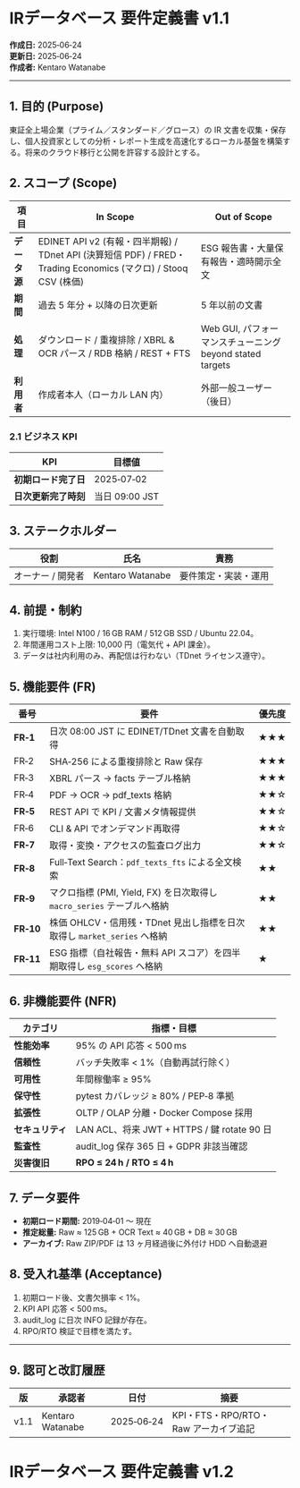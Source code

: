 # IRデータベース 要件定義書 v1.1

**作成日:** 2025‑06‑24  
**更新日:** 2025‑06‑24  
**作成者:** Kentaro Watanabe

---

## 1. 目的 (Purpose)
東証全上場企業（プライム／スタンダード／グロース）の IR 文書を収集・保存し、個人投資家としての分析・レポート生成を高速化するローカル基盤を構築する。将来のクラウド移行と公開を許容する設計とする。

## 2. スコープ (Scope)
| 項目 | In Scope | Out of Scope |
|------|----------|--------------|
| **データ源** | EDINET API v2 (有報・四半期報) / TDnet API (決算短信 PDF) / FRED・Trading Economics (マクロ) / Stooq CSV (株価) | ESG 報告書・大量保有報告・適時開示全文 |
| **期間** | 過去 5 年分 + 以降の日次更新 | 5 年以前の文書 |
| **処理** | ダウンロード / 重複排除 / XBRL & OCR パース / RDB 格納 / REST + FTS | Web GUI, パフォーマンスチューニング beyond stated targets |
| **利用者** | 作成者本人（ローカル LAN 内） | 外部一般ユーザー（後日） |

### 2.1 ビジネス KPI
| KPI | 目標値 |
|------|------|
| **初期ロード完了日** | 2025‑07‑02 |
| **日次更新完了時刻** | 当日 09:00 JST |

## 3. ステークホルダー
| 役割 | 氏名 | 責務 |
|------|------|------|
| オーナー / 開発者 | Kentaro Watanabe | 要件策定・実装・運用 |

## 4. 前提・制約
1. 実行環境: Intel N100 / 16 GB RAM / 512 GB SSD / Ubuntu 22.04。  
2. 年間運用コスト上限: 10,000 円（電気代 + API 課金）。  
3. データは社内利用のみ、再配信は行わない（TDnet ライセンス遵守）。

## 5. 機能要件 (FR)
| 番号 | 要件 | 優先度 |
|------|------|------|
| **FR‑1** | 日次 08:00 JST に EDINET/TDnet 文書を自動取得 | ★★★ |
| FR‑2 | SHA‑256 による重複排除と Raw 保存 | ★★★ |
| FR‑3 | XBRL パース → facts テーブル格納 | ★★★ |
| FR‑4 | PDF → OCR → pdf_texts 格納 | ★★☆ |
| **FR‑5** | REST API で KPI / 文書メタ情報提供 | ★★☆ |
| FR‑6 | CLI & API でオンデマンド再取得 | ★★☆ |
| **FR‑7** | 取得・変換・アクセスの監査ログ出力 | ★★☆ |
| **FR‑8** | Full‑Text Search：`pdf_texts_fts` による全文検索 | ★★ |
| **FR‑9** | マクロ指標 (PMI, Yield, FX) を日次取得し `macro_series` テーブルへ格納 | ★★ |
| **FR‑10** | 株価 OHLCV・信用残・TDnet 見出し指標を日次取得し `market_series` へ格納 | ★★ |
| **FR‑11** | ESG 指標（自社報告・無料 API スコア）を四半期取得し `esg_scores` へ格納 | ★ |

## 6. 非機能要件 (NFR)
| カテゴリ | 指標・目標 |
|----------|-----------|
| **性能効率** | 95% の API 応答 < 500 ms |
| **信頼性** | バッチ失敗率 < 1%（自動再試行除く） |
| **可用性** | 年間稼働率 ≥ 95% |
| **保守性** | pytest カバレッジ ≥ 80% / PEP‑8 準拠 |
| **拡張性** | OLTP / OLAP 分離・Docker Compose 採用 |
| **セキュリティ** | LAN ACL、将来 JWT + HTTPS / 鍵 rotate 90 日 |
| **監査性** | audit_log 保存 365 日 + GDPR 非該当確認 |
| **災害復旧** | **RPO ≤ 24 h / RTO ≤ 4 h** |

## 7. データ要件
- **初期ロード期間:** 2019‑04‑01 ～ 現在  
- **推定総量:** Raw ≈ 125 GB + OCR Text ≈ 40 GB + DB ≈ 30 GB  
- **アーカイブ:** Raw ZIP/PDF は 13 ヶ月経過後に外付け HDD へ自動退避

## 8. 受入れ基準 (Acceptance)
1. 初期ロード後、文書欠損率 < 1%。  
2. KPI API 応答 < 500 ms。  
3. audit_log に日次 INFO 記録が存在。  
4. RPO/RTO 検証で目標を満たす。

---

## 9. 認可と改訂履歴
| 版 | 承認者 | 日付 | 摘要 |
|----|--------|------|------|
| v1.1 | Kentaro Watanabe | 2025‑06‑24 | KPI・FTS・RPO/RTO・Raw アーカイブ追記 |

# IRデータベース 要件定義書 v1.2

